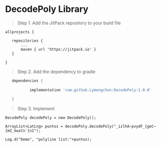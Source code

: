 ﻿# DecodePoly Library
 >Step 1. Add the JitPack repository to your build file
 ```Add it in your root build.gradle at the end of repositories:
 allprojects {
 
	repositories {
		...
		maven { url 'https://jitpack.io' }
	}
	
}
 ```
 
 > Step 2. Add the dependency to gradle
 ```gradle
	dependencies {
  
	        implementation 'com.github.Lymengchun:DecodePoly:1.0.0'
          
	}
  ```
  
   > Step 3. Implement
 ```
 DecodePoly decodePoly = new DecodePoly();

 ArrayList<LatLng> puntos = decodePoly.decodePoly("_izlhA~pvydF_{geC~{mZ_kwzCn`{nI");

 Log.d("Demo", "polyline list:"+puntos);

  ```
  


